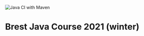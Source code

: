 ![Java CI with Maven](https://github.com/Brest-Java-Course-2021/afedasiuk/workflows/Java%20CI%20with%20Maven/badge.svg)

# Brest Java Course 2021 (winter)
